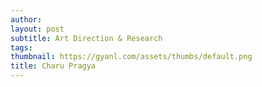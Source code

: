 ```yaml
---
author: 
layout: post
subtitle: Art Direction & Research
tags: 
thumbnail: https://gyanl.com/assets/thumbs/default.png
title: Charu Pragya
---
```

